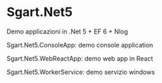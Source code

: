 # Sgart.Net5
Demo applicazioni in .Net 5 + EF 6 + Nlog

Sgart.Net5.ConsoleApp: demo console application

Sgart.Net5.WebReactApp: demo web app in React

Sgart.Net5.WorkerService: demo servizio windows

